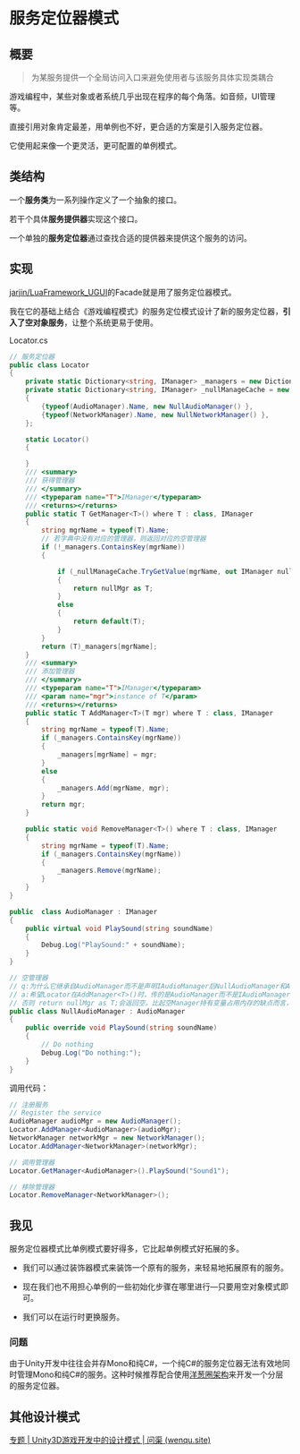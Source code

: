 # 服务定位器模式



## 概要

> 为某服务提供一个全局访问入口来避免使用者与该服务具体实现类耦合

游戏编程中，某些对象或者系统几乎出现在程序的每个角落。如音频，UI管理等。

直接引用对象肯定最差，用单例也不好，更合适的方案是引入服务定位器。

它使用起来像一个更灵活，更可配置的单例模式。


## 类结构

一个**服务类**为一系列操作定义了一个抽象的接口。

若干个具体**服务提供器**实现这个接口。

一个单独的**服务定位器**通过查找合适的提供器来提供这个服务的访问。



## 实现

[jarjin/LuaFramework_UGUI](https://github.com/jarjin/LuaFramework_UGUI)的Facade就是用了服务定位器模式。

我在它的基础上结合《游戏编程模式》的服务定位模式设计了新的服务定位器，**引入了空对象服务**，让整个系统更易于使用。



Locator.cs

```c#
// 服务定位器
public class Locator
{
    private static Dictionary<string, IManager> _managers = new Dictionary<string, IManager>();
    private static Dictionary<string, IManager> _nullManageCache = new Dictionary<string, IManager>()
    {
        {typeof(AudioManager).Name, new NullAudioManager() },
        {typeof(NetworkManager).Name, new NullNetworkManager() },
    };

    static Locator()
    {

    }
    /// <summary>
    /// 获得管理器
    /// </summary>
    /// <typeparam name="T">IManager</typeparam>
    /// <returns></returns>
    public static T GetManager<T>() where T : class, IManager
    {
        string mgrName = typeof(T).Name;
        // 若字典中没有对应的管理器，则返回对应的空管理器
        if (!_managers.ContainsKey(mgrName))
        {

            if (_nullManageCache.TryGetValue(mgrName, out IManager nullMgr))
            {
                return nullMgr as T;
            }
            else
            {
                return default(T);
            }
        }
        return (T)_managers[mgrName];
    }
    /// <summary>
    /// 添加管理器
    /// </summary>
    /// <typeparam name="T">IManager</typeparam>
    /// <param name="mgr">instance of T</param>
    /// <returns></returns>
    public static T AddManager<T>(T mgr) where T : class, IManager
    {
        string mgrName = typeof(T).Name;
        if (_managers.ContainsKey(mgrName))
        {
            _managers[mgrName] = mgr;
        }
        else
        {
            _managers.Add(mgrName, mgr);
        }
        return mgr;
    }

    public static void RemoveManager<T>() where T : class, IManager
    {
        string mgrName = typeof(T).Name;
        if (_managers.ContainsKey(mgrName))
        {
            _managers.Remove(mgrName);
        }
    }
}
```

```c#
public  class AudioManager : IManager
{
    public virtual void PlaySound(string soundName)
    {
        Debug.Log("PlaySound:" + soundName);
    }
}

// 空管理器
// q:为什么它继承自AudioManager而不是声明IAudioManager后NullAudioManager和AudioManager都实现IAudioManager呢？
// a:希望Locator在AddManager<T>()时，传的是AudioManager而不是IAudioManager,所以NullAudioManager必须继承自AudioManager
// 否则 return nullMgr as T;会返回空。比起空Manager持有变量占用内存的缺点而言，更看重Locator调用时方便易懂。
public class NullAudioManager : AudioManager
{
    public override void PlaySound(string soundName)
    {
        // Do nothing
        Debug.Log("Do nothing:");
    }
}
```

调用代码：

```c#
// 注册服务
// Register the service
AudioManager audioMgr = new AudioManager();
Locator.AddManager<AudioManager>(audioMgr);
NetworkManager networkMgr = new NetworkManager();
Locator.AddManager<NetworkManager>(networkMgr);

// 调用管理器
Locator.GetManager<AudioManager>().PlaySound("Sound1");

// 移除管理器
Locator.RemoveManager<NetworkManager>();
```

## 我见

服务定位器模式比单例模式要好得多，它比起单例模式好拓展的多。

- 我们可以通过装饰器模式来装饰一个原有的服务，来轻易地拓展原有的服务。

- 现在我们也不用担心单例的一些初始化步骤在哪里进行—只要用空对象模式即可。
- 我们可以在运行时更换服务。

### 问题

由于Unity开发中往往会并存Mono和纯C#，一个纯C#的服务定位器无法有效地同时管理Mono和纯C#的服务。这种时候推荐配合使用[洋葱圈架构](../../ArchitecturePattern/OnionArchitecture/README.md)来开发一个分层的服务定位器。

## 其他设计模式

[专题 | Unity3D游戏开发中的设计模式 | 问渠 (wenqu.site)](https://wenqu.site/Unity-Design-Pattern.html)
